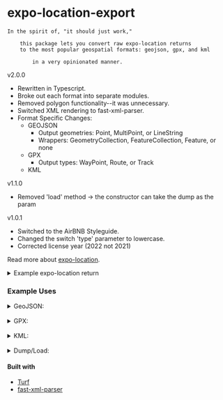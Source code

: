 # expo-location-export

    In the spirit of, "it should just work," 

        this package lets you convert raw expo-location returns
        to the most popular geospatial formats: geojson, gpx, and kml

            in a very opinionated manner.

v2.0.0<br/>

- Rewritten in Typescript.
- Broke out each format into separate modules.
- Removed polygon functionality--it was unnecessary.
- Switched XML rendering to fast-xml-parser.
- Format Specific Changes:
    - GEOJSON
        - Output geometries: Point, MultiPoint, or LineString
        - Wrappers: GeometryCollection, FeatureCollection, Feature, or none
    - GPX
        - Output types: WayPoint, Route, or Track
    - KML

v1.1.0<br/>

- Removed 'load' method -> the constructor can take the dump as the param

v1.0.1<br/>

- Switched to the AirBNB Styleguide.
- Changed the switch 'type' parameter to lowercase.
- Corrected license year (2022 not 2021)

Read more about [expo-location](https://github.com/expo/expo-location).
<details>
<summary>
Example expo-location return
</summary>

```json
{
  "coords": {
    "accuracy": 11.553999900817871,
    "altitude": 36.900001525878906,
    "altitudeAccuracy": 2.5298962593078613,
    "heading": 0,
    "latitude": 48.8317425,
    "longitude": -121.4438241,
    "speed": 0
  },
  "mocked": false,
  "timestamp": 1674709638052
}
```

</details>

### Example Uses

<details>
<summary>
GeoJSON:
</summary>

- point feature

```javascript
const point = new Exporter({gps: expoObject})
point.toGeoJSON()
```

- multi-point feature

```javascript
const mp = new Exporter({gps: [expoObj1, expoObj2]})
mp.toGeoJSON()
// please, sir, can i have another?
mp.add({gps: newObj})
mp.toGeoJSON()
// but this time with props
mp.add({gps: newObj, props: {id: 1, name: "fooBar"}})
mp.toGeoJSON()
```

- feature collection of points

```javascript
const props = [{id: 1, name: "foo"},
    {id: 2, name: "bar"}]
const points = new Exporter({
    gps: [expoObj1, expoOb2],
    props: props
})
points.toGeoJSON()
```

- feature collection need an id?

```javascript
const points = new Exporter({
    gps: [expoObj1, expoOb2],
    props,
    options: {id: 57}
})
```

- linestring feature

```javascript
const ls = new Exporter({gps: [expoObj1, expoObj2]})
ls.toGeoJSON({type: "linestring"})
```

- polygon feature

```javascript
const poly = new Exporter({gps: [expoObj1, expoObj2, expoObj3, expoObg4]})
poly.toGeoJSON("polygon")
```

- want the object instead of a string?

```javascript
const point = new Exporter({gps: expoObj})
point.toGeoJSON("point", true)
```

</details>

<br />

<details>
<summary>
GPX:
</summary>

- waypoint

```javascript
const waypoint = new Exporter({
    gps: expoObj,
    props: {
        name: "foo",
        desc: "good scheisse"
    }
})
waypoint.toGPX()
// Set of points? But only the first has any props.
waypoint.add({gps: newObj})
waypoint.toGPX()
```

- track

```javascript
const track = new Exporter({gps: [expoObj, expoObj]})
track.toGPX("track")
```

- change the info in the gpx header

```javascript
const pt = new Exporter({
    gps: expoObj,
    options: {
        app: {
            name: "my app",
            url: "https://myappsite.com"
        }
    }
})
```

- un-end()'d xmlbuilder2 object instead of a string

```javascript
const pt = new Exporter({gps: expoObj})
pt.toGPX("waypoint", true)
```

</details>
<br />

<details>
<summary>
KML:
</summary>

- point

```javascript
const point = new Exporter({
    gps: expoObj,
    props: {
        name: "foo",
        desc: "good scheisse"
    }
})
point.toKML()
// mass, por favor
point.add({gps: newObj, props: newProps})
point.toKML()
```

- lineString

```javascript
const linestring = new Exporter({
    gps: expoObjArr,
    props: {
        name: "fooBar"
    }
})
linestring.toKML("linestring")
```

- export as raw xmlbuilder2 object rather than string

```javascript
linestring.toKML("point", true)
```

</details>
<br />

<details>
<summary>
Dump/Load:
</summary>

```javascript
const fooBar = new Exporter({gps, props, options})
const jsonDump = JSON.stringify(fooBar.dump())
localStorage.setItem('fooBar', jsonDump)
...
const newFoo = new Exporter(JSON.parse(localStorage.getItem('fooBar')))
```

</details>

#### Built with

- [Turf](https://github.com/Turfjs/turf)
- [fast-xml-parser](https://github.com/NaturalIntelligence/fast-xml-parser)